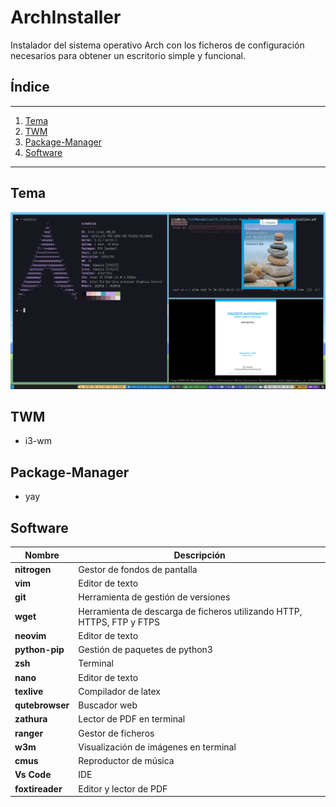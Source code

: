 # ArchInstaller

Instalador del sistema operativo Arch con los ficheros de configuración necesarios para obtener un escritorio simple y funcional.

## Índice

---

1. [Tema](#tema)
2. [TWM](#twm)
3. [Package-Manager](#package-manager)
4. [Software](#software)

---

## Tema 

![Example](example.png?raw=true "Title")


## TWM

- i3-wm

## Package-Manager

- yay

## Software

|Nombre |Descripción  |
--- | --- 
|**nitrogen**| Gestor de fondos de pantalla|
|**vim**| Editor de texto |
|**git**| Herramienta de gestión de versiones |
|**wget**| Herramienta de descarga de ficheros utilizando HTTP, HTTPS, FTP y FTPS |
|**neovim**| Editor de texto |
|**python-pip**| Gestión de paquetes de python3 |
|**zsh**| Terminal |
|**nano**| Editor de texto |
|**texlive**| Compilador de latex |
|**qutebrowser**| Buscador web |
|**zathura**| Lector de PDF en terminal |
|**ranger**| Gestor de ficheros |
|**w3m**| Visualización de imágenes en terminal |
|**cmus**| Reproductor de música |
|**Vs Code**| IDE |
|**foxtireader**| Editor y lector de PDF |
